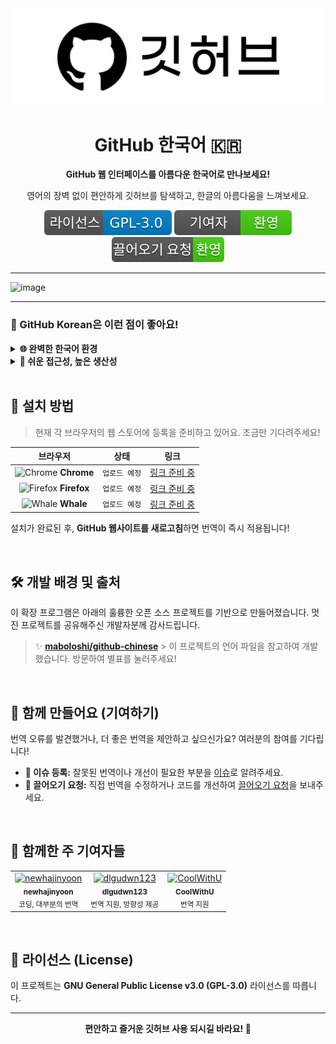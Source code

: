 <div align="center">
  <img src="./image/logo.png" alt="깃허브 한국어 로고"/>
  <h1>GitHub 한국어 🇰🇷</h1>
  <p><strong>GitHub 웹 인터페이스를 아름다운 한국어로 만나보세요!</strong></p>
  <p>영어의 장벽 없이 편안하게 깃허브를 탐색하고, 한글의 아름다움을 느껴보세요.</p>
  
  <p>
    <img src="./image/license-GPL--3.0-blue.svg" alt="License: GPL-3.0">
    <img src="./image/contributions-welcome-brightgreen.svg" alt="Contributions welcome">
    <img src="./image/PRs-welcome-brightgreen.svg" alt="PRs welcome">
  </p>
</div>

---
<img width="1897" height="982" alt="image" src="https://github.com/user-attachments/assets/261a8209-3d96-4f8c-8eab-b8974d5a7570" />

---

### 🌟 GitHub Korean은 이런 점이 좋아요!

<details>
  <summary><strong>🌐 완벽한 한국어 환경</strong></summary>
  <br>
  메뉴, 버튼, 설명 등 깃허브 웹사이트의 주요 UI 요소가 자연스러운 한국어로 표시되어, 누구나 쉽고 빠르게 적응할 수 있습니다.
</details>

<details>
  <summary><strong>🚀 쉬운 접근성, 높은 생산성</strong></summary>
  <br>
  언어의 장벽이 사라지니 프로젝트 검색, 이슈 등록, 코드 리뷰 등 모든 작업이 빨라지고 즐거워집니다. 개발 생산성을 한 단계 높여보세요!
</details>

<br>

## 🚀 설치 방법

> 현재 각 브라우저의 웹 스토어에 등록을 준비하고 있어요. 조금만 기다려주세요!

| 브라우저 | 상태 | 링크 |
| :---: | :---: | :---: |
| <img src="https://raw.githubusercontent.com/alrra/browser-logos/main/src/chrome/chrome_48x48.png" alt="Chrome" width="24"> **Chrome** | `업로드 예정` | [링크 준비 중]() |
| <img src="https://raw.githubusercontent.com/alrra/browser-logos/main/src/firefox/firefox_48x48.png" alt="Firefox" width="24"> **Firefox** | `업로드 예정` | [링크 준비 중]() |
| <img src="https://static.wikia.nocookie.net/logopedia/images/6/63/Naver_Whale_icon.svg/revision/latest?cb=20240516035514" alt="Whale" width="24"> **Whale** | `업로드 예정` | [링크 준비 중]() |

설치가 완료된 후, **GitHub 웹사이트를 새로고침**하면 번역이 즉시 적용됩니다!

<br>

## 🛠️ 개발 배경 및 출처

이 확장 프로그램은 아래의 훌륭한 오픈 소스 프로젝트를 기반으로 만들어졌습니다. 멋진 프로젝트를 공유해주신 개발자분께 감사드립니다.

> ✨ **[maboloshi/github-chinese](https://github.com/maboloshi/github-chinese)** > 이 프로젝트의 언어 파일을 참고하여 개발했습니다. 방문하여 별표를 눌러주세요!

<br>

## 🤝 함께 만들어요 (기여하기)

번역 오류를 발견했거나, 더 좋은 번역을 제안하고 싶으신가요? 여러분의 참여를 기다립니다!

* **🐛 이슈 등록:** 잘못된 번역이나 개선이 필요한 부분을 [이슈](https://github.com/newhajinyoon/github-korean/issues)로 알려주세요.
* **🌿 끌어오기 요청:** 직접 번역을 수정하거나 코드를 개선하여 [끌어오기 요청](https://github.com/newhajinyoon/github-korean/pulls)을 보내주세요.

<br>

## 🌟 함께한 주 기여자들

<table align="center">
  <tr>
    <td align="center">
      <a href="https://github.com/newhajinyoon">
        <img src="https://github.com/newhajinyoon.png?size=100" width="100px;" alt="newhajinyoon"/>
        <br />
        <sub><b>newhajinyoon</b></sub>
      </a>
      <br />
      <sub>코딩, 대부분의 번역</sub>
    </td>
    <td align="center">
      <a href="https://github.com/dlgudwn123">
        <img src="https://github.com/dlgudwn123.png?size=100" width="100px;" alt="dlgudwn123"/>
        <br />
        <sub><b>dlgudwn123</b></sub>
      </a>
      <br />
      <sub>번역 지원, 방향성 제공</sub>
    </td>
    <td align="center">
      <a href="https://github.com/CoolWithU">
        <img src="https://github.com/CoolWithU.png?size=100" width="100px;" alt="CoolWithU"/>
        <br />
        <sub><b>CoolWithU</b></sub>
      </a>
      <br />
      <sub>번역 지원</sub>
    </td>
  </tr>
</table>

<br>

## 📄 라이선스 (License)

이 프로젝트는 **GNU General Public License v3.0 (GPL-3.0)** 라이선스를 따릅니다.

---

<p align="center">
  <strong>편안하고 즐거운 깃허브 사용 되시길 바라요! 💖</strong>
</p>
